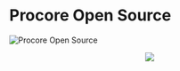 # Procore Open Source

<picture>
  <source media="(prefers-color-scheme: dark)" srcset="https://github.com/procore-oss/.github/blob/main/procoredarklogo.png?raw=true">
  <img alt="Procore Open Source" src="https://raw.githubusercontent.com/procore-oss/.github/main/procorelightlogo.png">
</picture>

<p align="center">
  <a href="https://discord.gg/cxd58srb">
    <img src="https://github.com/procore-oss/.github/blob/main/discord_badge_scaled.svg?raw=true">
  </a>
</p>

